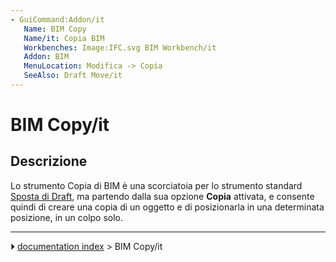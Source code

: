 ```yaml
---
- GuiCommand:Addon/it
   Name: BIM Copy
   Name/it: Copia BIM
   Workbenches: Image:IFC.svg BIM Workbench/it
   Addon: BIM
   MenuLocation: Modifica -> Copia
   SeeAlso: Draft Move/it
---
```


# BIM Copy/it

## Descrizione

Lo strumento Copia di BIM è una scorciatoia per lo strumento standard [Sposta di Draft](Draft_Move/it.md), ma partendo dalla sua opzione **Copia** attivata, e consente quindi di creare una copia di un oggetto e di posizionarla in una determinata posizione, in un colpo solo.



---
⏵ [documentation index](../README.md) > BIM Copy/it
